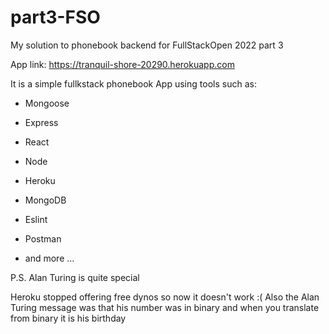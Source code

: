 # part3-FSO
My solution to phonebook backend for FullStackOpen 2022 part 3

App link: https://tranquil-shore-20290.herokuapp.com

It is a simple fullkstack phonebook App using tools such as:
- Mongoose
* Express
+ React
- Node
* Heroku
+ MongoDB
- Eslint
* Postman
- and more ...

P.S. Alan Turing is quite special

Heroku stopped offering free dynos so now it doesn't work :(
Also the Alan Turing message was that his number was in binary and when you translate from binary it is his birthday
